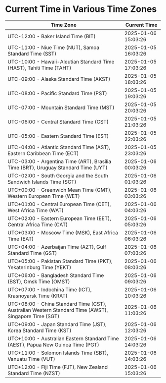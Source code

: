 # Current Time in Various Time Zones

| Time Zone | Current Time |
|-----------|--------------|
| UTC-12:00 - Baker Island Time (BIT) | 2025-01-06 15:03:26 |
| UTC-11:00 - Niue Time (NUT), Samoa Standard Time (SST) | 2025-01-05 16:03:26 |
| UTC-10:00 - Hawaii-Aleutian Standard Time (HAST), Tahiti Time (TAHT) | 2025-01-05 17:03:26 |
| UTC-09:00 - Alaska Standard Time (AKST) | 2025-01-05 18:03:26 |
| UTC-08:00 - Pacific Standard Time (PST) | 2025-01-05 19:03:26 |
| UTC-07:00 - Mountain Standard Time (MST) | 2025-01-05 20:03:26 |
| UTC-06:00 - Central Standard Time (CST) | 2025-01-05 21:03:26 |
| UTC-05:00 - Eastern Standard Time (EST) | 2025-01-05 22:03:26 |
| UTC-04:00 - Atlantic Standard Time (AST), Eastern Caribbean Time (ECT) | 2025-01-05 23:03:26 |
| UTC-03:00 - Argentina Time (ART), Brasília Time (BRT), Uruguay Standard Time (UYT) | 2025-01-06 00:03:26 |
| UTC-02:00 - South Georgia and the South Sandwich Islands Time (SGT) | 2025-01-06 01:03:26 |
| UTC±00:00 - Greenwich Mean Time (GMT), Western European Time (WET) | 2025-01-06 03:03:26 |
| UTC+01:00 - Central European Time (CET), West Africa Time (WAT) | 2025-01-06 04:03:26 |
| UTC+02:00 - Eastern European Time (EET), Central Africa Time (CAT) | 2025-01-06 05:03:26 |
| UTC+03:00 - Moscow Time (MSK), East Africa Time (EAT) | 2025-01-06 06:03:26 |
| UTC+04:00 - Azerbaijan Time (AZT), Gulf Standard Time (GST) | 2025-01-06 07:03:26 |
| UTC+05:00 - Pakistan Standard Time (PKT), Yekaterinburg Time (YEKT) | 2025-01-06 08:03:26 |
| UTC+06:00 - Bangladesh Standard Time (BST), Omsk Time (OMST) | 2025-01-06 09:03:26 |
| UTC+07:00 - Indochina Time (ICT), Krasnoyarsk Time (KRAT) | 2025-01-06 10:03:26 |
| UTC+08:00 - China Standard Time (CST), Australian Western Standard Time (AWST), Singapore Time (SGT) | 2025-01-06 11:03:26 |
| UTC+09:00 - Japan Standard Time (JST), Korea Standard Time (KST) | 2025-01-06 12:03:26 |
| UTC+10:00 - Australian Eastern Standard Time (AEST), Papua New Guinea Time (PGT) | 2025-01-06 14:03:26 |
| UTC+11:00 - Solomon Islands Time (SBT), Vanuatu Time (VUT) | 2025-01-06 14:03:26 |
| UTC+12:00 - Fiji Time (FJT), New Zealand Standard Time (NZST) | 2025-01-06 15:03:26 |
